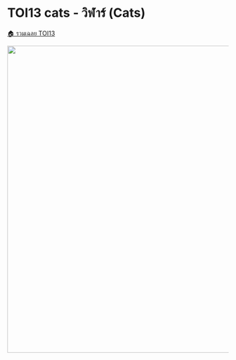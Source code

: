 <!-- @codegen_problem begin -->
# TOI13 cats - วิฬาร์ (Cats)

[🏠 รวมเฉลย TOI13](../)

<img width="700" src="https://github.com/krist7599555/toi/assets/19445033/80c80822-7583-4bcd-a705-dae3eacdee85" />
<!-- @codegen_problem end -->
